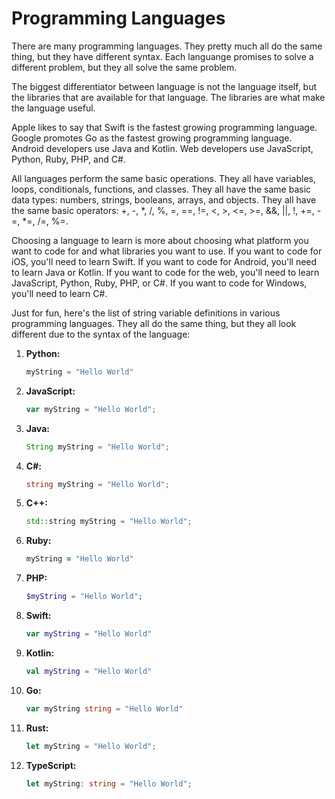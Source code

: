 # Programming Languages

There are many programming languages. They pretty much all do the same thing,
but they have different syntax. Each languange promises to solve a different
problem, but they all solve the same problem.

The biggest differentiator
between language is not the language itself, but the libraries that are
available for that language. The libraries are what make the language useful.

Apple likes to say that Swift is the fastest growing programming language. Google
promotes Go as the fastest growing programming language. Android developers use
Java and Kotlin. Web developers use JavaScript, Python, Ruby, PHP, and C#.

All languages perform the same basic operations. They all have variables, loops,
conditionals, functions, and classes. They all have the same basic data types:
numbers, strings, booleans, arrays, and objects. They all have the same basic
operators: +, -, *, /, %, =, ==, !=, <, >, <=, >=, &&, ||, !, +=, -=, *=, /=, %=.

Choosing a language to learn is more about choosing what platform you want to code
for and what libraries you want to use. If you want to code for iOS, you'll need
to learn Swift. If you want to code for Android, you'll need to learn Java or
Kotlin. If you want to code for the web, you'll need to learn JavaScript, Python,
Ruby, PHP, or C#. If you want to code for Windows, you'll need to learn C#.

Just for fun, here's the list of string variable definitions in various programming languages.
They all do the same thing, but they all look different due to the syntax of the language:

1. **Python:**
   ```python
   myString = "Hello World"
   ```

2. **JavaScript:**
   ```javascript
   var myString = "Hello World";
   ```

3. **Java:**
   ```java
   String myString = "Hello World";
   ```

4. **C#:**
   ```csharp
   string myString = "Hello World";
   ```

5. **C++:**
   ```cpp
   std::string myString = "Hello World";
   ```

6. **Ruby:**
   ```ruby
   myString = "Hello World"
   ```

7. **PHP:**
   ```php
   $myString = "Hello World";
   ```

8. **Swift:**
   ```swift
   var myString = "Hello World"
   ```

9. **Kotlin:**
   ```kotlin
   val myString = "Hello World"
   ```

10. **Go:**
    ```go
    var myString string = "Hello World"
    ```

11. **Rust:**
    ```rust
    let myString = "Hello World";
    ```

12. **TypeScript:**
    ```typescript
    let myString: string = "Hello World";
    ```
